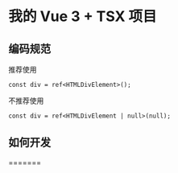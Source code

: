 # 我的 Vue 3 + TSX 项目

## 编码规范


推荐使用

```tsx
const div = ref<HTMLDivElement>();
```

不推荐使用

```tsx
const div = ref<HTMLDivElement | null>(null);
```

## 如何开发

=======
